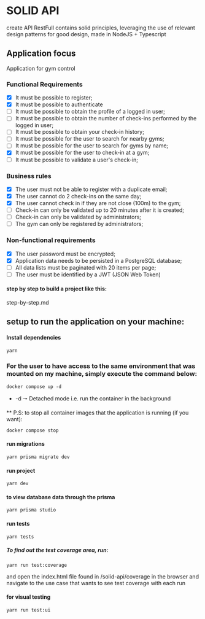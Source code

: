 # SOLID API

create API RestFull contains solid principles, leveraging the use of relevant design patterns for good design, made in NodeJS + Typescript

## Application focus

Application for gym control

### Functional Requirements

- [x] It must be possible to register;
- [x] It must be possible to authenticate
- [ ] It must be possible to obtain the profile of a logged in user;
- [ ] It must be possible to obtain the number of check-ins performed by the logged in user;
- [ ] It must be possible to obtain your check-in history;
- [ ] It must be possible for the user to search for nearby gyms;
- [ ] It must be possible for the user to search for gyms by name;
- [x] It must be possible for the user to check-in at a gym;
- [ ] It must be possible to validate a user's check-in;

### Business rules

- [x] The user must not be able to register with a duplicate email;
- [x] The user cannot do 2 check-ins on the same day;
- [x] The user cannot check in if they are not close (100m) to the gym;
- [ ] Check-in can only be validated up to 20 minutes after it is created;
- [ ] Check-in can only be validated by administrators;
- [ ] The gym can only be registered by administrators;

### Non-functional requirements

- [x] The user password must be encrypted;
- [x] Application data needs to be persisted in a PostgreSQL database;
- [ ] All data lists must be paginated with 20 items per page;
- [ ] The user must be identified by a JWT (JSON Web Token)

#### step by step to build a project like this:
step-by-step.md

## setup to run the application on your machine:

#### Install dependencies
```js
yarn
```

### For the user to have access to the same environment that was mounted on my machine, simply execute the command below:
```ch
docker compose up -d
```
* -d 🠖 Detached mode i.e. run the container in the background

** P.S: to stop all container images that the application is running (if you want): 
```ch
docker compose stop
```

#### run migrations
```ch
yarn prisma migrate dev
```

#### run project
```ch
yarn dev
```

#### to view database data through the prisma
```ch
yarn prisma studio
```

#### run tests
```ch
yarn tests
```

##### To find out the test coverage area, run:
```ch
yarn run test:coverage
```
and open the index.html file found in /solid-api/coverage in the browser and navigate to the use case that wants to see test coverage with each run

#### for visual testing
```ch
yarn run test:ui
```